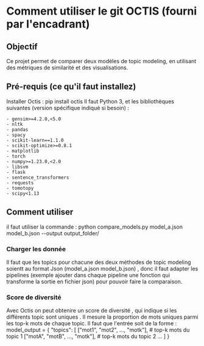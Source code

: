 # Comment utiliser le git OCTIS (fourni par l'encadrant) 

## Objectif
Ce projet permet de comparer deux modèles de topic modeling, en utilisant des métriques de similarité et des visualisations.

## Pré-requis (ce qu'il faut installez)
Installer Octis : pip install octis
Il faut Python 3, et les bibliothèques suivantes (version spécifique indiqué si besoin) :

    - gensim>=4.2.0,<5.0
    - nltk
    - pandas
    - spacy
    - scikit-learn==1.1.0
    - scikit-optimize>=0.8.1
    - matplotlib
    - torch
    - numpy>=1.23.0,<2.0
    - libsvm
    - flask
    - sentence_transformers
    - requests
    - tomotopy
    - scipy<1.13

## Comment utiliser

il faut utiliser la commande : python compare_models.py model_a.json model_b.json --output output_folder/

### Charger les donnée

Il faut que les topics pour chacune des deux méthodes de topic modeling soientt au format Json (model_a.json model_b.json) , donc il faut 
adapter les pipelines (exemple ajouter dans chaque pipeline une fonction qui transforme la sortie en fichier json) pour pouvoir
faire la comparaison.


### Score de diversité

Avec Octis on peut obtenire un score de diversité , qui indique si les différents topic sont uniques .  Il mesure la proportion de mots uniques parmi les top-k mots de chaque topic.
Il faut que l'entrée soit de la forme :
model_output = {
    "topics": [
        ["mot1", "mot2", ..., "motk"],  # top-k mots du topic 1
        ["motA", "motB", ..., "motk"],   # top-k mots du topic 2
        ...
    ]
}
